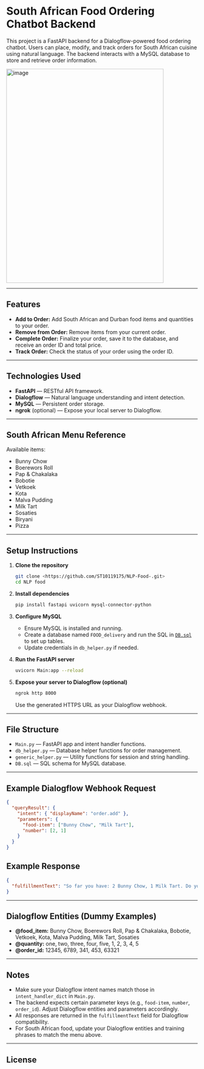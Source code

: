 # South African Food Ordering Chatbot Backend

This project is a FastAPI backend for a Dialogflow-powered food ordering chatbot. Users can place, modify, and track orders for South African cuisine using natural language. The backend interacts with a MySQL database to store and retrieve order information.

<img width="414" height="564" alt="image" src="https://github.com/user-attachments/assets/4e993ba7-326a-41e5-a6a7-7b8b36ad5642" />


---

## Features

- **Add to Order:** Add South African and Durban food items and quantities to your order.
- **Remove from Order:** Remove items from your current order.
- **Complete Order:** Finalize your order, save it to the database, and receive an order ID and total price.
- **Track Order:** Check the status of your order using the order ID.

---

## Technologies Used

- **FastAPI** — RESTful API framework.
- **Dialogflow** — Natural language understanding and intent detection.
- **MySQL** — Persistent order storage.
- **ngrok** (optional) — Expose your local server to Dialogflow.

---

## South African Menu Reference

Available items:
- Bunny Chow
- Boerewors Roll
- Pap & Chakalaka
- Bobotie
- Vetkoek
- Kota
- Malva Pudding
- Milk Tart
- Sosaties
- Biryani
- Pizza

---

## Setup Instructions

1. **Clone the repository**
   ```sh
   git clone <https://github.com/ST10119175/NLP-Food-.git>
   cd NLP food
   ```

2. **Install dependencies**
   ```sh
   pip install fastapi uvicorn mysql-connector-python
   ```

3. **Configure MySQL**
   - Ensure MySQL is installed and running.
   - Create a database named `FOOD_delivery` and run the SQL in [`DB.sql`](DB.sql) to set up tables.
   - Update credentials in `db_helper.py` if needed.

4. **Run the FastAPI server**
   ```sh
   uvicorn Main:app --reload
   ```

5. **Expose your server to Dialogflow (optional)**
   ```sh
   ngrok http 8000
   ```
   Use the generated HTTPS URL as your Dialogflow webhook.

---

## File Structure

- `Main.py` — FastAPI app and intent handler functions.
- `db_helper.py` — Database helper functions for order management.
- `generic_helper.py` — Utility functions for session and string handling.
- `DB.sql` — SQL schema for MySQL database.

---

## Example Dialogflow Webhook Request

```json
{
  "queryResult": {
    "intent": { "displayName": "order.add" },
    "parameters": {
      "food-item": ["Bunny Chow", "Milk Tart"],
      "number": [2, 1]
    }
  }
}
```

## Example Response

```json
{
  "fulfillmentText": "So far you have: 2 Bunny Chow, 1 Milk Tart. Do you need anything else?"
}
```

---

## Dialogflow Entities (Dummy Examples)

- **@food_item:** Bunny Chow, Boerewors Roll, Pap & Chakalaka, Bobotie, Vetkoek, Kota, Malva Pudding, Milk Tart, Sosaties
- **@quantity:** one, two, three, four, five, 1, 2, 3, 4, 5
- **@order_id:** 12345, 6789, 341, 453, 63321

---

## Notes

- Make sure your Dialogflow intent names match those in `intent_handler_dict` in `Main.py`.
- The backend expects certain parameter keys (e.g., `food-item`, `number`, `order_id`). Adjust Dialogflow entities and parameters accordingly.
- All responses are returned in the `fulfillmentText` field for Dialogflow compatibility.
- For South African food, update your Dialogflow entities and training phrases to match the menu above.

---

## License
